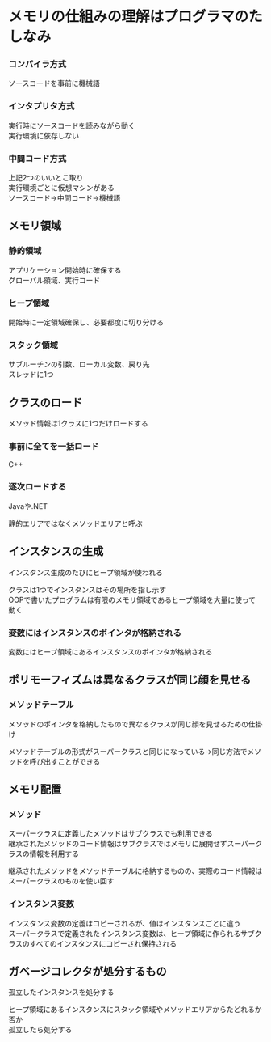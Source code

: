 # メモリの仕組みの理解はプログラマのたしなみ

### コンパイラ方式
ソースコードを事前に機械語

### インタプリタ方式
実行時にソースコードを読みながら動く  
実行環境に依存しない

### 中間コード方式
上記2つのいいとこ取り  
実行環境ごとに仮想マシンがある  
ソースコード→中間コード→機械語

## メモリ領域

### 静的領域
アプリケーション開始時に確保する  
グローバル領域、実行コード

### ヒープ領域
開始時に一定領域確保し、必要都度に切り分ける

### スタック領域
サブルーチンの引数、ローカル変数、戻り先  
スレッドに1つ

## クラスのロード
メソッド情報は1クラスに1つだけロードする
### 事前に全てを一括ロード
C++

### 逐次ロードする
Javaや.NET

静的エリアではなくメソッドエリアと呼ぶ

## インスタンスの生成
インスタンス生成のたびにヒープ領域が使われる

クラスは1つでインスタンスはその場所を指し示す  
OOPで書いたプログラムは有限のメモリ領域であるヒープ領域を大量に使って動く

### 変数にはインスタンスのポインタが格納される
変数にはヒープ領域にあるインスタンスのポインタが格納される

## ポリモーフィズムは異なるクラスが同じ顔を見せる
### メソッドテーブル
メソッドのポインタを格納したもので異なるクラスが同じ顔を見せるための仕掛け

メソッドテーブルの形式がスーパークラスと同じになっている→同じ方法でメソッドを呼び出すことができる

## メモリ配置
### メソッド
スーパークラスに定義したメソッドはサブクラスでも利用できる  
継承されたメソッドのコード情報はサブクラスではメモリに展開せずスーパークラスの情報を利用する

継承されたメソッドをメソッドテーブルに格納するものの、実際のコード情報はスーパークラスのものを使い回す

### インスタンス変数
インスタンス変数の定義はコピーされるが、値はインスタンスごとに違う  
スーパークラスで定義されたインスタンス変数は、ヒープ領域に作られるサブクラスのすべてのインスタンスにコピーされ保持される

## ガベージコレクタが処分するもの
孤立したインスタンスを処分する

ヒープ領域にあるインスタンスにスタック領域やメソッドエリアからたどれるか否か  
孤立したら処分する


